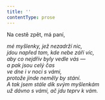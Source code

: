 ```yaml
---
title: ''
contentType: prose
---
```


<section>

Na cestě zpět, má paní,

_mé myšlenky, jež nezadrží nic,  
jdou napřed tam, kde nebe září víc,  
aby co nejdřív byly vedle vás —  
a pak jsou celý čas  
ve dne i v noci s vámi,  
protože jinde neměly by stání.  
A tak jsem stále dík svým myšlenkám  
už dávno s vámi, ač jdu teprv k vám._

</section>

